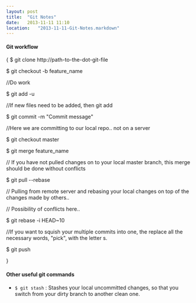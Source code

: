 ```yaml
---
layout: post
title:  "Git Notes"
date:   2013-11-11 11:10
location:   "2013-11-11-Git-Notes.markdown" 
---
```


#### Git workflow
{
$ git clone http://path-to-the-dot-git-file

$ git checkout -b feature_name

//Do work

$ git add -u 

//If new files need to be added, then git add <fileName>

$ git commit -m "Commit message"

//Here we are committing to our local repo.. not on a server

$ git checkout master

$ git merge feature_name

// If you have not pulled changes on to your local master branch, this merge should be done without conflicts

$ git pull --rebase

// Pulling from remote server and rebasing your local changes on top of the changes made by others.. 

// Possibility of conflicts here..

$ git rebase -i HEAD~10

//If you want to squish your multiple commits into one, the replace all the necessary words, "pick", with the letter s.

$ git push

}

#### Other useful git commands
* `$ git stash` : Stashes your local uncommitted changes, so that you switch from your dirty branch to another clean one.
